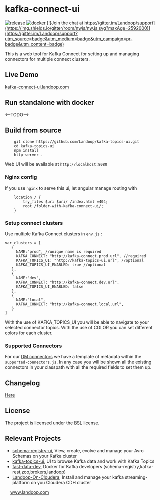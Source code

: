 # kafka-connect-ui

[![release](http://github-release-version.herokuapp.com/github/landoop/kafka-connect-ui/release.svg?style=flat)](https://github.com/landoop/kafka-connect-ui/releases/latest)
[![docker](https://img.shields.io/docker/pulls/landoop/kafka-connect-ui.svg?style=flat)](https://hub.docker.com/r/landoop/kafka-connect-ui/)
[![Join the chat at https://gitter.im/Landoop/support](https://img.shields.io/gitter/room/nwjs/nw.js.svg?maxAge=2592000)](https://gitter.im/Landoop/support?utm_source=badge&utm_medium=badge&utm_campaign=pr-badge&utm_content=badge)

This is a web tool for Kafka Connect for setting up and managing connectors for multiple connect clusters.

## Live Demo
[kafka-connect-ui.landoop.com](http://kafka-connect-ui.landoop.com)

## Run standalone with docker

<--TODO-->


## Build from source

```
    git clone https://github.com/Landoop/kafka-topics-ui.git
    cd kafka-topics-ui
    npm install
    http-server .
```
Web UI will be available at `http://localhost:8080`

### Nginx config

If you use `nginx` to serve this ui, let angular manage routing with
```
    location / {
        try_files $uri $uri/ /index.html =404;
        root /folder-with-kafka-connect-ui/;
    }
```

### Setup connect clusters

Use multiple Kafka Connect clusters in `env.js` :
```
var clusters = [
   {
     NAME:"prod", //unique name is required
     KAFKA_CONNECT: "http://kafka-connect.prod.url", //required
     KAFKA_TOPICS_UI: "http://kafka-topics-ui.url", //optional
     KAFKA_TOPICS_UI_ENABLED: true //optional
   },
   {
     NAME:"dev",
     KAFKA_CONNECT: "http://kafka-connect.dev.url",
     KAFKA_TOPICS_UI_ENABLED: false
   },
   {
     NAME:"local",
     KAFKA_CONNECT: "http://kafka-connect.local.url",
   }
]

```
With the use of KAFKA_TOPICS_UI you will be able to navigate to your selected connector topics.
With the use of COLOR you can set different colors for each cluster.


### Supported Connectors
For our [DM connectors](http://www.landoop.com/capabilities/kafka-connectors/)  we have a template of metadata within the `supported-connectors.js`. In any case you will be shown all the existing connectors in your classpath with all the required fields to set them up.

## Changelog
[Here](https://github.com/Landoop/kafka-connect-ui/wiki/Release-Changelog)

## License

The project is licensed under the [BSL](http://www.landoop.com/bsl) license.

## Relevant Projects

* [schema-registry-ui](https://github.com/Landoop/schema-registry-ui), View, create, evolve and manage your Avro Schemas on your Kafka cluster
* [kafka-topics-ui](https://github.com/Landoop/kafka-topics-ui), UI to browse Kafka data and work with Kafka Topics                   
* [fast-data-dev](https://github.com/Landoop/fast-data-dev), Docker for Kafka developers (schema-registry,kafka-rest,zoo,brokers,landoop) 
* [Landoop-On-Cloudera](https://github.com/Landoop/Landoop-On-Cloudera), Install and manage your kafka streaming-platform on you Cloudera CDH cluster



<img src="http://www.landoop.com/images/landoop-dark.svg" width="13"> www.landoop.com
